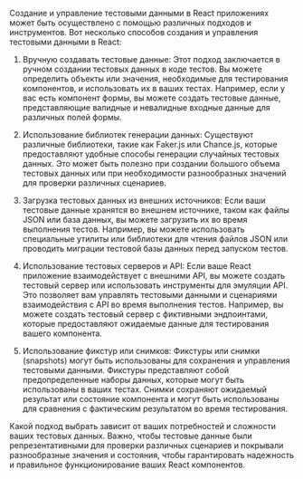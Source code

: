 Создание и управление тестовыми данными в React приложениях может быть осуществлено с помощью различных подходов и инструментов. Вот несколько способов создания и управления тестовыми данными в React:

1. Вручную создавать тестовые данные: Этот подход заключается в ручном создании тестовых данных в коде тестов. Вы можете определить объекты или значения, необходимые для тестирования компонентов, и использовать их в ваших тестах. Например, если у вас есть компонент формы, вы можете создать тестовые данные, представляющие валидные и невалидные входные данные для различных полей формы.

2. Использование библиотек генерации данных: Существуют различные библиотеки, такие как Faker.js или Chance.js, которые предоставляют удобные способы генерации случайных тестовых данных. Это может быть полезно при создании большого объема тестовых данных или при необходимости разнообразных значений для проверки различных сценариев.

3. Загрузка тестовых данных из внешних источников: Если ваши тестовые данные хранятся во внешнем источнике, таком как файлы JSON или база данных, вы можете загрузить их во время выполнения тестов. Например, вы можете использовать специальные утилиты или библиотеки для чтения файлов JSON или проводить миграции тестовой базы данных перед запуском тестов.

4. Использование тестовых серверов и API: Если ваше React приложение взаимодействует с внешними API, вы можете создать тестовый сервер или использовать инструменты для эмуляции API. Это позволяет вам управлять тестовыми данными и сценариями взаимодействия с API во время выполнения тестов. Например, вы можете создать тестовый сервер с фиктивными эндпоинтами, которые предоставляют ожидаемые данные для тестирования вашего компонента.

5. Использование фикстур или снимков: Фикстуры или снимки (snapshots) могут быть использованы для сохранения и управления тестовыми данными. Фикстуры представляют собой предопределенные наборы данных, которые могут быть использованы в ваших тестах. Снимки сохраняют ожидаемый результат или состояние компонента и могут быть использованы для сравнения с фактическим результатом во время тестирования.

Какой подход выбрать зависит от ваших потребностей и сложности ваших тестовых данных. Важно, чтобы тестовые данные были репрезентативными для проверки различных сценариев и покрывали разнообразные значения и состояния, чтобы гарантировать надежность и правильное функционирование ваших React компонентов.
